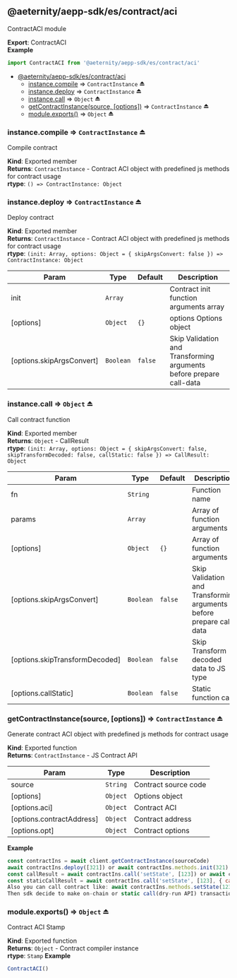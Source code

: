 <a id="module_@aeternity/aepp-sdk/es/contract/aci"></a>

## @aeternity/aepp-sdk/es/contract/aci
ContractACI module

**Export**: ContractACI  
**Example**  
```js
import ContractACI from '@aeternity/aepp-sdk/es/contract/aci'
```

* [@aeternity/aepp-sdk/es/contract/aci](#module_@aeternity/aepp-sdk/es/contract/aci)
    * [instance.compile](#exp_module_@aeternity/aepp-sdk/es/contract/aci--instance.compile) ⇒ `ContractInstance` ⏏
    * [instance.deploy](#exp_module_@aeternity/aepp-sdk/es/contract/aci--instance.deploy) ⇒ `ContractInstance` ⏏
    * [instance.call](#exp_module_@aeternity/aepp-sdk/es/contract/aci--instance.call) ⇒ `Object` ⏏
    * [getContractInstance(source, [options])](#exp_module_@aeternity/aepp-sdk/es/contract/aci--getContractInstance) ⇒ `ContractInstance` ⏏
    * [module.exports()](#exp_module_@aeternity/aepp-sdk/es/contract/aci--module.exports) ⇒ `Object` ⏏

<a id="exp_module_@aeternity/aepp-sdk/es/contract/aci--instance.compile"></a>

### instance.compile ⇒ `ContractInstance` ⏏
Compile contract

**Kind**: Exported member  
**Returns**: `ContractInstance` - Contract ACI object with predefined js methods for contract usage  
**rtype**: `() => ContractInstance: Object`
<a id="exp_module_@aeternity/aepp-sdk/es/contract/aci--instance.deploy"></a>

### instance.deploy ⇒ `ContractInstance` ⏏
Deploy contract

**Kind**: Exported member  
**Returns**: `ContractInstance` - Contract ACI object with predefined js methods for contract usage  
**rtype**: `(init: Array, options: Object = { skipArgsConvert: false }) => ContractInstance: Object`

| Param | Type | Default | Description |
| --- | --- | --- | --- |
| init | `Array` |  | Contract init function arguments array |
| [options] | `Object` | <code>{}</code> | options Options object |
| [options.skipArgsConvert] | `Boolean` | <code>false</code> | Skip Validation and Transforming arguments before prepare call-data |

<a id="exp_module_@aeternity/aepp-sdk/es/contract/aci--instance.call"></a>

### instance.call ⇒ `Object` ⏏
Call contract function

**Kind**: Exported member  
**Returns**: `Object` - CallResult  
**rtype**: `(init: Array, options: Object = { skipArgsConvert: false, skipTransformDecoded: false, callStatic: false }) => CallResult: Object`

| Param | Type | Default | Description |
| --- | --- | --- | --- |
| fn | `String` |  | Function name |
| params | `Array` |  | Array of function arguments |
| [options] | `Object` | <code>{}</code> | Array of function arguments |
| [options.skipArgsConvert] | `Boolean` | <code>false</code> | Skip Validation and Transforming arguments before prepare call-data |
| [options.skipTransformDecoded] | `Boolean` | <code>false</code> | Skip Transform decoded data to JS type |
| [options.callStatic] | `Boolean` | <code>false</code> | Static function call |

<a id="exp_module_@aeternity/aepp-sdk/es/contract/aci--getContractInstance"></a>

### getContractInstance(source, [options]) ⇒ `ContractInstance` ⏏
Generate contract ACI object with predefined js methods for contract usage

**Kind**: Exported function  
**Returns**: `ContractInstance` - JS Contract API  

| Param | Type | Description |
| --- | --- | --- |
| source | `String` | Contract source code |
| [options] | `Object` | Options object |
| [options.aci] | `Object` | Contract ACI |
| [options.contractAddress] | `Object` | Contract address |
| [options.opt] | `Object` | Contract options |

**Example**  
```js
const contractIns = await client.getContractInstance(sourceCode)
await contractIns.deploy([321]) or await contractIns.methods.init(321)
const callResult = await contractIns.call('setState', [123]) or await contractIns.methods.setState.send(123, options)
const staticCallResult = await contractIns.call('setState', [123], { callStatic: true }) or await contractIns.methods.setState.get(123, options)
Also you can call contract like: await contractIns.methods.setState(123, options)
Then sdk decide to make on-chain or static call(dry-run API) transaction based on function is stateful or not
```
<a id="exp_module_@aeternity/aepp-sdk/es/contract/aci--module.exports"></a>

### module.exports() ⇒ `Object` ⏏
Contract ACI Stamp

**Kind**: Exported function  
**Returns**: `Object` - Contract compiler instance  
**rtype**: `Stamp`
**Example**  
```js
ContractACI()
```
